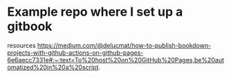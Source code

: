 # Example repo where I set up a gitbook

resources https://medium.com/@delucmat/how-to-publish-bookdown-projects-with-github-actions-on-github-pages-6e6aecc7331e#:~:text=To%20host%20on%20GitHub%20Pages,be%20automatized%20in%20a%20script.